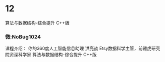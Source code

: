 # 12
算法与数据结构-综合提升 C++版


### 微:NoBug1024 


课程介绍：
你的360度人工智能信息助理 洪亮劼 Etsy数据科学主管，前雅虎研究院资深科学家
算法与数据结构-综合提升 C++版

